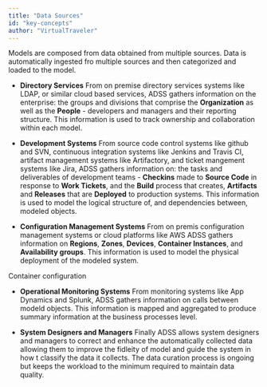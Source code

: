 ```yaml
---
title: "Data Sources"
id: "key-concepts" 
author: "VirtualTraveler"
---
```

Models are composed from data obtained from multiple sources. Data is automatically ingested fro multiple sources and then categorized and loaded to the model.  

- **Directory Services** From on premise directory services systems like LDAP, or similar cloud based services, ADSS gathers information on the enterprise: the groups and divisions that comprise the **Organization** as well as the **People** - developers and managers and their reporting structure. This information is used to track ownership and collaboration within each model. 

- **Development Systems** From source code control systems like github and SVN, continuous integration systems like Jenkins and Travis CI, artifact management systems like Artifactory, and ticket mangement systems like Jira, ADSS gathers information on: the tasks and deliverables of development teams - **Checkins** made to **Source Code** in response to **Work Tickets**, and the **Build** process that creates, **Artifacts** and **Releases** that are **Deployed** to production systems. This information is used to model the logical structure of, and dependencies between, modeled objects. 

- **Configuration Management Systems** From on premis configuration management systems or cloud platforms like AWS ADSS gathers information on **Regions**, **Zones**, **Devices**, **Container Instances**, and **Availability groups**. This information is used to model the physical deployment of the modeled system. 

Container configuration

- **Operational Monitoring Systems** From monitoring systems like App Dynamics and Splunk, ADSS gathers information on calls between modeld objects. This information is mapped and aggregated to produce summary information at the business processes level. 

- **System Designers and Managers** Finally ADSS allows system designers and managers to correct and enhance the automatically collected data allowing them to improve the fidleity of model and guide the system in how t classify the data it collects. The data curation process is ongoing but keeps the workload to the minimum required to maintain data quality. 